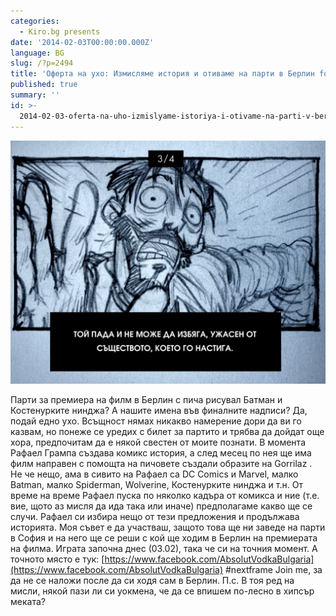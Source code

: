```yaml
---
categories:
  - Kiro.bg presents
date: '2014-02-03T00:00:00.000Z'
language: BG
slug: /?p=2494
title: 'Оферта на ухо: Измисляме история и отиваме на парти в Берлин for free?'
published: true
summary: ''
id: >-
  2014-02-03-oferta-na-uho-izmislyame-istoriya-i-otivame-na-parti-v-berlin-for-free
---
```


![Screen Shot 2014-02-03 at 12.03.00 PM](https://raw.githubusercontent.com/kirilchristov/blog_images/main/2014/02/Screen-Shot-2014-02-03-at-12.03.00-PM.png)

Парти за премиера на филм в Берлин с пича рисувал Батман и Костенурките нинджа? А нашите имена във финалните надписи? Да, подай едно ухо. Всъщност нямах никакво намерение дори да ви го казвам, но понеже се уредих с билет за партито и трябва да дойдат още хора, предпочитам да е някой свестен от моите познати. В момента Рафаел Грампa създава комикс история, a след месец по нея ще има филм направен с помощта на пичовете създали образите на Gorrilaz . Не че нещо, ама в сивито на Рафаел са DC Comics и Marvel, малко Batman, малко Spiderman, Wolverine, Костенурките нинджа и т.н. От време на време Рафаел пуска по няколко кадъра от комикса и ние (т.е. вие, щото аз мисля да ида така или иначе) предполагаме какво ще се случи. Рафаел си избира нещо от тези предложения и продължава историята. Моя съвет е да участваш, защото това ще ни заведе на парти в София и на него ще се реши с кой ще ходим в Берлин на премиерата на филма. Играта започна днес (03.02), така че си на точния момент. А точното място е тук: [https://www.facebook.com/AbsolutVodkaBulgaria](https://www.facebook.com/AbsolutVodkaBulgaria) #nextframe Join me, за да не се наложи после да си ходя сам в Берлин. П.с. В тоя ред на мисли, някой пази ли си уокмена, че да се впишем по-лесно в хипсър меката?
